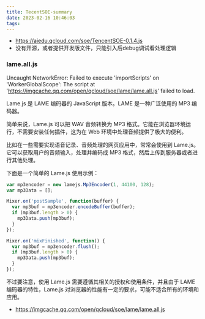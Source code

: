 ```yaml
---
title: TecentSOE-summary
date: 2023-02-16 10:46:03
tags:
---
```

- https://aiedu.qcloud.com/soe/TencentSOE-0.1.4.js
- 没有开源，或者提供开发版文件，只能引入后debug调试看处理逻辑


### lame.all.js

Uncaught NetworkError: Failed to execute 'importScripts' on 'WorkerGlobalScope': The script at 'https://imgcache.qq.com/open/qcloud/soe/lame/lame.all.js' failed to load.

Lame.js 是 LAME 编码器的 JavaScript 版本。LAME 是一种广泛使用的 MP3 编码器。

简单来说，Lame.js 可以把 WAV 音频转换为 MP3 格式。它能在浏览器环境运行，不需要安装任何插件，这为在 Web 环境中处理音频提供了极大的便利。

比如在一些需要实现语音记录、音频处理的网页应用中，常常会使用到 Lame.js。它可以获取用户的音频输入，处理并编码成 MP3 格式，然后上传到服务器或者进行其他处理。

下面是一个简单的 Lame.js 使用示例：

```javascript
var mp3encoder = new lamejs.Mp3Encoder(1, 44100, 128);
var mp3Data = [];

Mixer.on('postSample', function(buffer) {
  var mp3buf = mp3encoder.encodeBuffer(buffer);
  if (mp3buf.length > 0) {
    mp3Data.push(mp3buf);
  }
});

Mixer.on('mixFinished', function() {
  var mp3buf = mp3encoder.flush();
  if (mp3buf.length > 0) {
    mp3Data.push(mp3buf);
  }
});
```
不过要注意，使用 Lame.js 需要遵循其相关的授权和使用条件，并且由于 LAME 编码器的特性，Lame.js 对浏览器的性能有一定的要求，可能不适合所有的环境和应用。

- https://imgcache.qq.com/open/qcloud/soe/lame/lame.all.js